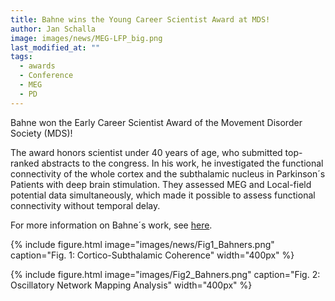 ```yaml
---
title: Bahne wins the Young Career Scientist Award at MDS!
author: Jan Schalla
image: images/news/MEG-LFP_big.png
last_modified_at: ""
tags:
  - awards
  - Conference
  - MEG
  - PD
---
```


<!-- excerpt start -->
Bahne won the Early Career Scientist Award of the Movement Disorder Society (MDS)! 
<!-- excerpt end -->

The award honors scientist under 40 years of age, who submitted top-ranked abstracts to the congress. 
In his work, he investigated the functional connectivity of the whole cortex and the subthalamic nucleus in Parkinson´s Patients with deep brain stimulation. 
They assessed MEG and Local-field potential data simultaneously, which made it possible to assess functional connectivity without temporal delay.

For more information on Bahne´s work, see [here](https://www.mdsabstracts.org/abstract/oscillatory-network-mapping-of-deep-brain-stimulation-outcomes-in-parkinsons-disease/).

{%
  include figure.html
  image="images/news/Fig1_Bahners.png"
  caption="Fig. 1: Cortico-Subthalamic Coherence"
  width="400px"
%}

{%
  include figure.html
  image="images/Fig2_Bahners.png"
  caption="Fig. 2: Oscillatory Network Mapping Analysis"
  width="400px"
%}
